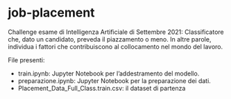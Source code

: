 # job-placement

Challenge esame di Intelligenza Artificiale di Settembre 2021: 
Classificatore che, dato un candidato, preveda il piazzamento o meno. In altre parole, individua i fattori che contribuiscono al collocamento nel mondo del lavoro.


File presenti: 
* train.ipynb: Jupyter Notebook per l’addestramento del modello. 
* preparazione.ipynb: Jupyter Notebook per la preparazione dei dati.
* Placement_Data_Full_Class.train.csv: il dataset di partenza
